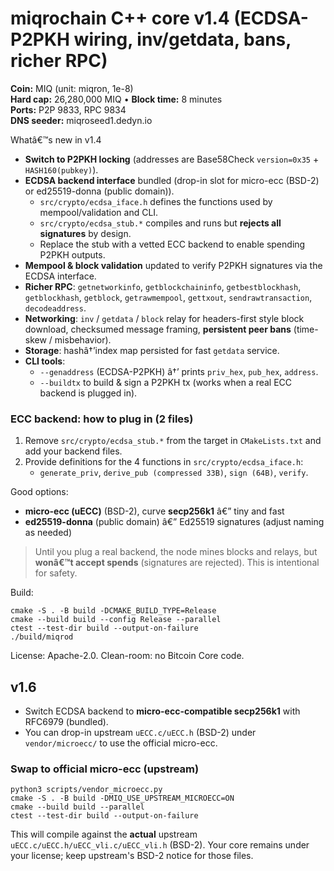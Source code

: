 ﻿
# miqrochain C++ core v1.4 (ECDSA-P2PKH wiring, inv/getdata, bans, richer RPC)

**Coin:** MIQ (unit: miqron, 1e-8)  
**Hard cap:** 26,280,000 MIQ • **Block time:** 8 minutes  
**Ports:** P2P 9833, RPC 9834  
**DNS seeder:** miqroseed1.dedyn.io

Whatâ€™s new in v1.4
- **Switch to P2PKH locking** (addresses are Base58Check `version=0x35` + `HASH160(pubkey)`).
- **ECDSA backend interface** bundled (drop-in slot for micro-ecc (BSD-2) or ed25519-donna (public domain)).
  - `src/crypto/ecdsa_iface.h` defines the functions used by mempool/validation and CLI.
  - `src/crypto/ecdsa_stub.*` compiles and runs but **rejects all signatures** by design.
  - Replace the stub with a vetted ECC backend to enable spending P2PKH outputs.
- **Mempool & block validation** updated to verify P2PKH signatures via the ECDSA interface.
- **Richer RPC**: `getnetworkinfo`, `getblockchaininfo`, `getbestblockhash`, `getblockhash`, `getblock`, `getrawmempool`, `gettxout`, `sendrawtransaction`, `decodeaddress`.
- **Networking**: `inv` / `getdata` / `block` relay for headers-first style block download, checksumed message framing, **persistent peer bans** (time-skew / misbehavior).
- **Storage**: hashâ†’index map persisted for fast `getdata` service.
- **CLI tools**:
  - `--genaddress` (ECDSA-P2PKH) â†’ prints `priv_hex`, `pub_hex`, `address`.
  - `--buildtx` to build & sign a P2PKH tx (works when a real ECC backend is plugged in).

### ECC backend: how to plug in (2 files)
1. Remove `src/crypto/ecdsa_stub.*` from the target in `CMakeLists.txt` and add your backend files.
2. Provide definitions for the 4 functions in `src/crypto/ecdsa_iface.h`:
   - `generate_priv`, `derive_pub (compressed 33B)`, `sign (64B)`, `verify`.

Good options:
- **micro-ecc (uECC)** (BSD-2), curve **secp256k1** â€” tiny and fast
- **ed25519-donna** (public domain) â€” Ed25519 signatures (adjust naming as needed)

> Until you plug a real backend, the node mines blocks and relays, but **wonâ€™t accept spends** (signatures are rejected). This is intentional for safety.

Build:
```
cmake -S . -B build -DCMAKE_BUILD_TYPE=Release
cmake --build build --config Release --parallel
ctest --test-dir build --output-on-failure
./build/miqrod
```

License: Apache-2.0. Clean-room: no Bitcoin Core code.


## v1.6
- Switch ECDSA backend to **micro-ecc-compatible secp256k1** with RFC6979 (bundled).
- You can drop-in upstream `uECC.c/uECC.h` (BSD-2) under `vendor/microecc/` to use the official micro-ecc.


### Swap to official micro-ecc (upstream)
```
python3 scripts/vendor_microecc.py
cmake -S . -B build -DMIQ_USE_UPSTREAM_MICROECC=ON
cmake --build build --parallel
ctest --test-dir build --output-on-failure
```
This will compile against the **actual** upstream `uECC.c/uECC.h/uECC_vli.c/uECC_vli.h` (BSD-2). Your core remains under your license; keep upstream's BSD-2 notice for those files.


